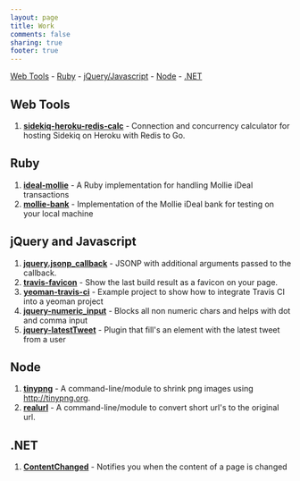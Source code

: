 ```yaml
---
layout: page
title: Work
comments: false
sharing: true
footer: true
---
```


[Web Tools](#web-tools) - [Ruby](#ruby) - [jQuery/Javascript](#jquery) - [Node](#node) - [.NET](#net)

## <a id="ruby"></a>Web Tools

1. **[sidekiq-heroku-redis-calc](http://manuel.manuelles.nl/sidekiq-heroku-redis-calc)** - Connection and concurrency calculator for hosting Sidekiq on Heroku with Redis to Go.

## <a id="ruby"></a>Ruby

1. **[ideal-mollie](http://manuel.manuelles.nl/ideal-mollie)** - A Ruby implementation for handling Mollie iDeal transactions
2. **[mollie-bank](http://manuel.manuelles.nl/mollie-bank)** - Implementation of the Mollie iDeal bank for testing on your local machine

## <a id="jquery"></a>jQuery and Javascript

1. **[jquery.jsonp_callback](http://manuel.manuelles.nl/jquery.jsonp_callback)** - JSONP with additional arguments passed to the callback.
2. **[travis-favicon](http://manuel.manuelles.nl/travis-favicon)** - Show the last build result as a favicon on your page.
3. **[yeoman-travis-ci](https://github.com/manuelvanrijn/yeoman-travis-ci)** - Example project to show how to integrate Travis CI into a yeoman project
4. **[jquery-numeric_input](http://manuel.manuelles.nl/jquery-numeric_input)** - Blocks all non numeric chars and helps with dot and comma input
5. **[jquery-latestTweet](http://manuel.manuelles.nl/jquery-latestTweet)** - Plugin that fill's an element with the latest tweet from a user

## <a id="node"></a>Node

1. **[tinypng](https://github.com/manuelvanrijn/node-tinypng)** - A command-line/module to shrink png images using http://tinypng.org.
2. **[realurl](http://manuel.manuelles.nl/node-realurl)** - A command-line/module to convert short url's to the original url.

## <a id="net"></a>.NET

1. **[ContentChanged](http://manuel.manuelles.nl/ContentChanged)** - Notifies you when the content of a page is changed
